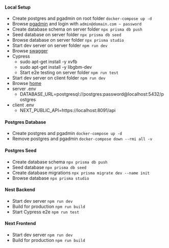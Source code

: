 #### Local Setup

- Create postgres and pgadmin on root folder `docker-compose up -d`
- Browse [pgadmin](http://localhost:8092) and login with `admin@domain.com ~ password`
- Create database schema on server folder `npx prisma db push`
- Seed database on server folder `npx prisma db seed`
- Browse database on server folder `npx prisma studio`
- Start dev server on server folder `npm run dev`
- Browse [swagger](https://localhost:8091/swagger)
- Cypress
  - sudo apt-get install -y xvfb
  - sudo apt-get install -y libgbm-dev
  - Start e2e testing on server folder `npm run test`
- Start dev server on client folder `npm run dev`
- Browse [home](https://localhost:8090)
- server .env
  - DATABASE_URL=postgresql://postgres:password@localhost:5432/postgres
- client .env
  - NEXT_PUBLIC_API=https://localhost:8091/api

#### Postgres Database

- Create postgres and pgadmin `docker-compose up -d`
- Remove postgres and pgadmin `docker-compose down --rmi all -v`

#### Postgres Seed

- Create database schema `npx prisma db push`
- Seed database `npx prisma db seed`
- Create database migrations `npx prisma migrate dev --name init`
- Browse database `npx prisma studio`

#### Nest Backend

- Start dev server `npm run dev`
- Build for production `npm run build`
- Start Cypress e2e `npm run test`

#### Next Frontend

- Start dev server `npm run dev`
- Build for production `npm run build`
